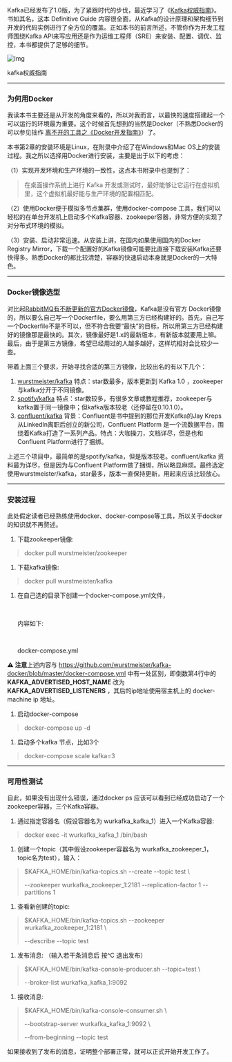 

Kafka已经发布了1.0版，为了紧跟时代的步伐，最近学习了《[Kafka权威指南](http://www.ituring.com.cn/book/2067)》。书如其名，这本 Definitive Guide 内容很全面，从Kafka的设计原理和架构细节到开发的代码实例进行了全方位的覆盖。正如本书的前言所述，不管你作为开发工程师围绕Kafka API来写应用还是作为运维工程师（SRE）来安装、配置、调优、监控，本书都提供了足够的细节。

![img](http://upload-images.jianshu.io/upload_images/4209319-1b2c3874dd890cc2.jpg?imageMogr2/auto-orient/strip|imageView2/2/w/380/format/webp)

kafka权威指南

------

### 为何用Docker

我读本书主要还是从开发的角度来看的，所以对我而言，以最快的速度搭建起一个可以运行的环境最为重要。这个时候首先想到的当然是Docker（不熟悉Docker的可以参见拙作 [离不开的工具之《Docker开发指南》](https://www.jianshu.com/p/4bcb1daa7d33)）了。

本书第2章的安装环境是Linux，在附录中介绍了在Windows和Mac OS上的安装过程。我之所以选择用Docker进行安装，主要是出于以下的考虑：

（1）实现开发环境和生产环境的一致性，这点本书附录中也提到了：

> 在桌面操作系统上进行 Kafka 开发或测试时，最好能够让它运行在虚拟机里，这个虚拟机最好能与生产环境的配置相匹配。

（2）使用Docker便于模拟多节点集群，使用docker-compose 工具，我们可以轻松的在单台开发机上启动多个Kafka容器、zookeeper容器，非常方便的实现了对分布式环境的模拟。

（3）安装、启动非常迅速。从安装上讲，在国内如果使用国内的Docker Registry Mirror，下载一个配置好的Kafka镜像可能要比直接下载安装Kafka还要快得多。熟悉Docker的都比较清楚，容器的快速启动本身就是Docker的一大特色。

------

### Docker镜像选型

对比起[RabbitMQ有不断更新的官方Docker镜像](https://hub.docker.com/_/rabbitmq/)，Kafka是没有官方 Docker镜像的，所以要么自己写一个Dockerfile，要么用第三方已经构建好的。首先，自己写一个Dockerfile不是不可以，但不符合我要“最快”的目标，所以用第三方已经构建好的镜像那是最快的。其次，镜像最好是1.x的最新版本，有新版本就要用上嘛。最后，由于是第三方镜像，希望已经用过的人越多越好，这样坑相对会比较少一些。

带着上面三个要求，开始寻找合适的第三方镜像，比较出名的有以下几个：

1. [wurstmeister/kafka](https://github.com/wurstmeister/kafka-docker/)  特点：star数最多，版本更新到 Kafka 1.0 ，zookeeper与kafka分开于不同镜像。
2. [spotify/kafka](https://github.com/spotify/docker-kafka)  特点：star数较多，有很多文章或教程推荐，zookeeper与kafka置于同一镜像中；但kafka版本较老（还停留在0.10.1.0）。
3. [confluent/kafka](https://github.com/confluentinc/cp-docker-images) 背景：Confluent是书中提到的那位开发Kafka的Jay Kreps 从LinkedIn离职后创立的新公司，Confluent Platform 是一个流数据平台，围绕着Kafka打造了一系列产品。特点：大咖操刀，文档详尽，但是也和Confluent Platform进行了捆绑。

上述三个项目中，最简单的是spotify/kafka，但是版本较老。confluent/kafka 资料最为详尽，但是因为与Confluent Platform做了捆绑，所以略显麻烦。最终选定使用wurstmeister/kafka，star最多，版本一直保持更新，用起来应该比较放心。

------

### 安装过程

此处假定读者已经熟练使用docker、docker-compose等工具，所以关于docker的知识就不再赘述。

1. 下载zookeeper镜像:

> docker pull wurstmeister/zookeeper

1. 下载kafka镜像:

> docker pull wurstmeister/kafka

1. 在自己选的目录下创建一个docker-compose.yml文件，

   ​

   内容如下: 

   ​

   docker-compose.yml

**⚠️ 注意**上述内容与
<https://github.com/wurstmeister/kafka-docker/blob/master/docker-compose.yml>
中有一处区别，即倒数第4行中的 **KAFKA_ADVERTISED_HOST_NAME** 改为
**KAFKA_ADVERTISED_LISTENERS** ，其后的ip地址使用宿主机上的 docker-machine ip 地址。

1. 启动docker-compose

> docker-compose up -d

1. 启动多个kafka 节点，比如3个

> docker-compose scale kafka=3

------

### 可用性测试

自此，如果没有出现什么错误，通过docker ps 应该可以看到已经成功启动了一个zookeeper容器，三个Kafka容器。

1. 通过指定容器名（假设容器名为 wurkafka_kafka_1）进入一个Kafka容器:

> docker exec -it wurkafka_kafka_1 /bin/bash

1. 创建一个topic（其中假设zookeeper容器名为 wurkafka_zookeeper_1，topic名为test），输入：

> $KAFKA_HOME/bin/kafka-topics.sh --create --topic test \
>
> --zookeeper wurkafka_zookeeper_1:2181 --replication-factor 1
> --partitions 1

1. 查看新创建的topic:

> $KAFKA_HOME/bin/kafka-topics.sh --zookeeper wurkafka_zookeeper_1:2181 \
>
> --describe --topic test

1. 发布消息:  （输入若干条消息后 按^C 退出发布）

> $KAFKA_HOME/bin/kafka-console-producer.sh --topic=test \
>
> --broker-list wurkafka_kafka_1:9092

1. 接收消息:

> $KAFKA_HOME/bin/kafka-console-consumer.sh  \
>
> --bootstrap-server wurkafka_kafka_1:9092 \
>
> --from-beginning --topic test

如果接收到了发布的消息，证明整个部署正常，就可以正式开始开发工作了。